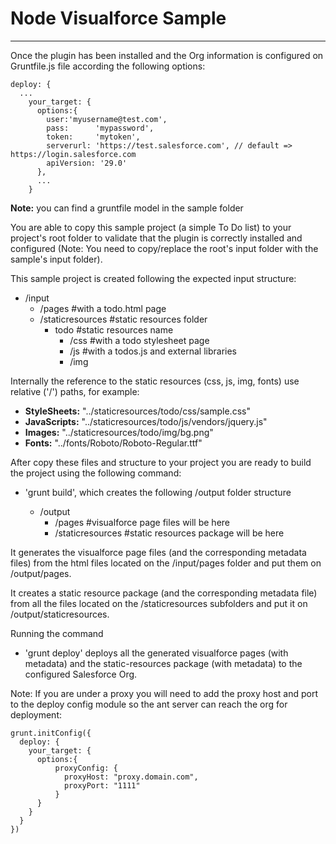 Node Visualforce Sample
=======================
----

Once the plugin has been installed and the Org information is configured on Gruntfile.js file according the following options:

```
deploy: {
  ...
    your_target: {
      options:{
        user:'myusername@test.com',
        pass:      'mypassword',
        token:     'mytoken',
        serverurl: 'https://test.salesforce.com', // default => https://login.salesforce.com
        apiVersion: '29.0'
      },
      ...
    }
```

<b>Note:</b> you can find a gruntfile model in the sample folder

You are able to copy this sample project (a simple To Do list) to your project's root folder to validate that the plugin is correctly installed and configured (Note: You need to copy/replace the root's input folder with the sample's input folder).

This sample project is created following the expected input structure:

  - /input
    - /pages               #with a todo.html page
    - /staticresources     #static resources folder
      - todo               #static resources name
        - /css         #with a todo stylesheet page
        - /js                #with a todos.js and external libraries
        - /img        

Internally the reference to the static resources (css, js, img, fonts) use relative ('/') paths, for example:
- <b>StyleSheets:</b> "../staticresources/todo/css/sample.css"
- <b>JavaScripts:</b> "../staticresources/todo/js/vendors/jquery.js"
- <b>Images:</b> "../staticresources/todo/img/bg.png"
- <b>Fonts:</b>  "../fonts/Roboto/Roboto-Regular.ttf"

After copy these files and structure to your project you are ready to build the project using the following command:

- 'grunt build', which creates the following /output folder structure

  - /output
    - /pages                #visualforce page files will be here
    - /staticresources      #static resources package will be here

It generates the visualforce page files (and the corresponding metadata files) from the html files located on the /input/pages folder and put them on /output/pages.

It creates a static resource package (and the corresponding metadata file) from all the files located on the /staticresources subfolders and put it on /output/staticresources.      

Running the command 

- 'grunt deploy' deploys all the generated visualforce pages (with metadata) and the static-resources package (with metadata) to the configured Salesforce Org.

Note: If you are under a proxy you will need to add the proxy host and port to the deploy config module so the ant server can reach the org for deployment:

```
grunt.initConfig({
  deploy: {
    your_target: {
      options:{
          proxyConfig: {
            proxyHost: "proxy.domain.com",
            proxyPort: "1111"
          }
      }
    }
  }
})
```